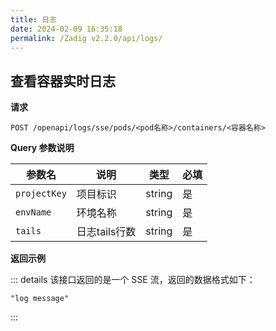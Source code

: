 ```yaml
---
title: 日志
date: 2024-02-09 16:35:18
permalink: /Zadig v2.2.0/api/logs/
---
```


## 查看容器实时日志

**请求**

```
POST /openapi/logs/sse/pods/<pod名称>/containers/<容器名称>
```

**Query 参数说明**

| 参数名       | 说明          | 类型   | 必填 |
| ------------ | ------------- | ------ | ---- |
| `projectKey` | 项目标识      | string | 是   |
| `envName`    | 环境名称      | string | 是   |
| `tails`      | 日志tails行数 | string | 是   |

**返回示例**

::: details
该接口返回的是一个 SSE 流，返回的数据格式如下：

```
"log message"
```
:::